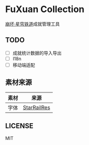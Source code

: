 # FuXuan Collection

[崩坏·星穹铁道](https://sr.mihoyo.com/)成就管理工具

## TODO

- [ ] 成就统计数据的导入导出
- [ ] I18n
- [ ] 移动端适配

## 素材来源

| 素材 | 来源 |
| --- | --- |
| 字体 | [StarRailRes](https://github.com/Mar-7th/StarRailRes) |

## LICENSE

MIT
